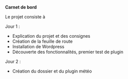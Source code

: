 **Carnet de bord**

Le projet consiste à 

Jour 1 : 

 - Explication du projet et des consignes
 - Création de la feuille de route
 - Installation de Wordpress
 - Découverte des fonctionnalités, premier test de plugin

Jour 2 :

 - Création du dossier et du plugin météo

<!--stackedit_data:
eyJoaXN0b3J5IjpbLTEyNjg3ODUyMzZdfQ==
-->